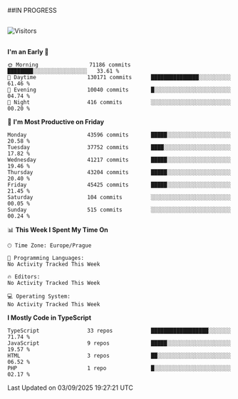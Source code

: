 ##IN PROGRESS
##
![Visitors](https://komarev.com/ghpvc/?username=petrbui&style=for-the-badge&label=Visitors+👀)



##
<!--
[![My GitHub stats](https://github-readme-stats.vercel.app/api?username=petrbui&theme=github_dark)](https://github.com/anuraghazra/github-readme-stats)

[![My wakatime stats](https://github-readme-stats.vercel.app/api/wakatime?username=petrbui&theme=github_dark)](https://github.com/anuraghazra/github-readme-stats)
-->
<!--START_SECTION:waka-->
**I'm an Early 🐤** 

```text
🌞 Morning                71186 commits       ████████░░░░░░░░░░░░░░░░░   33.61 % 
🌆 Daytime                130171 commits      ███████████████░░░░░░░░░░   61.46 % 
🌃 Evening                10040 commits       █░░░░░░░░░░░░░░░░░░░░░░░░   04.74 % 
🌙 Night                  416 commits         ░░░░░░░░░░░░░░░░░░░░░░░░░   00.20 % 
```
📅 **I'm Most Productive on Friday** 

```text
Monday                   43596 commits       █████░░░░░░░░░░░░░░░░░░░░   20.58 % 
Tuesday                  37752 commits       ████░░░░░░░░░░░░░░░░░░░░░   17.82 % 
Wednesday                41217 commits       █████░░░░░░░░░░░░░░░░░░░░   19.46 % 
Thursday                 43204 commits       █████░░░░░░░░░░░░░░░░░░░░   20.40 % 
Friday                   45425 commits       █████░░░░░░░░░░░░░░░░░░░░   21.45 % 
Saturday                 104 commits         ░░░░░░░░░░░░░░░░░░░░░░░░░   00.05 % 
Sunday                   515 commits         ░░░░░░░░░░░░░░░░░░░░░░░░░   00.24 % 
```


📊 **This Week I Spent My Time On** 

```text
🕑︎ Time Zone: Europe/Prague

💬 Programming Languages: 
No Activity Tracked This Week

🔥 Editors: 
No Activity Tracked This Week

💻 Operating System: 
No Activity Tracked This Week
```

**I Mostly Code in TypeScript** 

```text
TypeScript               33 repos            ██████████████████░░░░░░░   71.74 % 
JavaScript               9 repos             █████░░░░░░░░░░░░░░░░░░░░   19.57 % 
HTML                     3 repos             ██░░░░░░░░░░░░░░░░░░░░░░░   06.52 % 
PHP                      1 repo              █░░░░░░░░░░░░░░░░░░░░░░░░   02.17 % 
```




 Last Updated on 03/09/2025 19:27:21 UTC
<!--END_SECTION:waka-->
